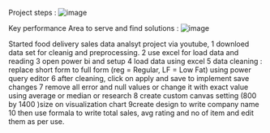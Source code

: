 Project steps :
![image](https://github.com/user-attachments/assets/6346c70f-e94f-4c1e-9170-563a962d9b7e)

Key performance Area to serve and find solutions :
![image](https://github.com/user-attachments/assets/5e3563cb-f1e3-4394-a85c-492a9f1ec485)



Started food delivery sales data analsyt project via youtube,
1 downloed data set for cleanig and preprocessing. 
2 use excel for load data and reading 
3 open power bi and setup
4 load data using excel
5 data cleaning : replace short form to full form (reg = Regular, LF = Low Fat) using power query editor
6 after cleaning, click on apply and save to implement save changes
7 remove all error and null values or change it with exact value using average or median or research
8 create custom canvas setting (800  by 1400 )size on visualization chart
9create design to write company name
10 then use formala to write total sales, avg rating and no of item and edit them as per use.



